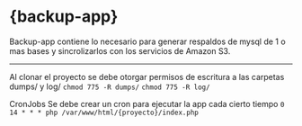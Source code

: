 {backup-app}
===================


Backup-app contiene lo necesario para generar respaldos de mysql de 1 o mas bases y sincrolizarlos con los servicios de Amazon S3.

----------
Al clonar el proyecto se debe otorgar permisos de escritura a las carpetas dumps/ y log/
`chmod 775 -R dumps/`
`chmod 775 -R log/`

CronJobs
Se debe crear un cron para ejecutar la app cada cierto tiempo
`0 14 * * * php /var/www/html/{proyecto}/index.php`
